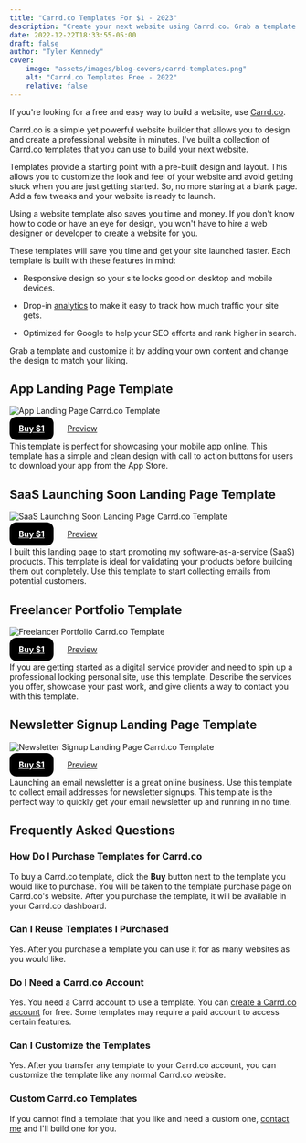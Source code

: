 ```yaml
---
title: "Carrd.co Templates For $1 - 2023"
description: "Create your next website using Carrd.co. Grab a template to get a head start and customize it by adding your own content and modifying the design."
date: 2022-12-22T18:33:55-05:00
draft: false
author: "Tyler Kennedy"
cover:
    image: "assets/images/blog-covers/carrd-templates.png"
    alt: "Carrd.co Templates Free - 2022"
    relative: false 
---
```


If you're looking for a free and easy way to build a website, use [Carrd.co](https://try.carrd.co/1zf1rsmd). 

Carrd.co is a simple yet powerful website builder that allows you to design and create a professional website in minutes. I've built a collection of Carrd.co templates that you can use to build your next website. 

Templates provide a starting point with a pre-built design and layout. This allows you to customize the look and feel of your website and avoid getting stuck when you are just getting started. So, no more staring at a blank page. Add a few tweaks and your website is ready to launch. 

Using a website template also saves you time and money. If you don't know how to code or have an eye for design, you won't have to hire a web designer or developer to create a website for you. 

These templates will save you time and get your site launched faster. Each template is built with these features in mind:

* Responsive design so your site looks good on desktop and mobile devices. 

* Drop-in [analytics](/blog/how-to-add-google-analytics-to-carrd-website/) to make it easy to track how much traffic your site gets. 

* Optimized for Google to help your SEO efforts and rank higher in search.

Grab a template and customize it by adding your own content and change the design to match your liking.

## App Landing Page Template
![App Landing Page Carrd.co Template](/assets/images/carrd-templates/app-landing-page.png#center "App Landing Page Carrd.co Template")

<a class="buy-button" href="https://carrd.co/buy/1b646dd17c5edd8f/" target="_blank">Buy $1</a>
<a class="preview-button" href="https://084d449850c8300a.demo.carrd.co/" target="_blank"> Preview</a>

This template is perfect for showcasing your mobile app online. This template has a simple and clean design with call to action buttons for users to download your app from the App Store. 

## SaaS Launching Soon Landing Page Template
![SaaS Launching Soon Landing Page Carrd.co Template](/assets/images/carrd-templates/saas-launching-soon-landing-page.jpg#center "SaaS Launching Soon Landing Page Carrd.co Template")

<a class="buy-button" href="https://carrd.co/buy/a4d6900822c36f0b" target="_blank">Buy $1</a>
<a class="preview-button" href="https://702023fa3d6da072.demo.carrd.co/" target="_blank"> Preview</a>

I built this landing page to start promoting my software-as-a-service (SaaS) products. This template is ideal for validating your products before building them out completely. Use this template to start collecting emails from potential customers. 

## Freelancer Portfolio Template
![Freelancer Portfolio Carrd.co Template](/assets/images/carrd-templates/freelancer-portfolio.jpg#center "Freelancer Portfolio Carrd.co Template")

<a class="buy-button" href="https://carrd.co/buy/8694cc8d6865a0b3/" target="_blank">Buy $1</a>
<a class="preview-button" href="https://3e4d97ed3cc1961b.demo.carrd.co/" target="_blank"> Preview</a>

If you are getting started as a digital service provider and need to spin up a professional looking personal site, use this template. Describe the services you offer, showcase your past work, and give clients a way to contact you with this template.

## Newsletter Signup Landing Page Template
![Newsletter Signup Landing Page Carrd.co Template](/assets/images/carrd-templates/newsletter-signup-landing-page.jpg#center "Newsletter Signup Landing Page Carrd.co Template")

<a class="buy-button" href="https://carrd.co/buy/1f1f2037eb858b39/" target="_blank">Buy $1</a>
<a class="preview-button" href="https://3c6085ea8482168e.demo.carrd.co/" target="_blank"> Preview</a>

Launching an email newsletter is a great online business. Use this template to collect email addresses for newsletter signups. This template is the perfect way to quickly get your email newsletter up and running in no time.

## Frequently Asked Questions

### How Do I Purchase Templates for Carrd.co

To buy a Carrd.co template, click the **Buy** button next to the template you would like to purchase. You will be taken to the template purchase page on Carrd.co's website. After you purchase the template, it will be available in your Carrd.co dashboard.

### Can I Reuse Templates I Purchased

Yes. After you purchase a template you can use it for as many websites as you would like.

### Do I Need a Carrd.co Account

Yes. You need a Carrd account to use a template. You can [create a Carrd.co account](https://try.carrd.co/1zf1rsmd) for free. Some templates may require a paid account to access certain features.

### Can I Customize the Templates

Yes. After you transfer any template to your Carrd.co account, you can customize the template like any normal Carrd.co website.

### Custom Carrd.co Templates

If you cannot find a template that you like and need a custom one, [contact me](/contact) and I'll build one for you.

<style>
  .buy-button, .preview-button {
    border-radius: 12px;
    box-shadow: unset !important;
    padding: 12px 16px;
    height: 40px;
    margin-right: 4px;
  }

  .preview-button {
    text-decoration: underline;
  }

  .buy-button {
    background-color: #000;
    color: #FFF;
    font-weight: 700;
  }
</style>